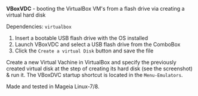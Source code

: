 **VBoxVDC** - booting the VirtualBox VM's from a flash drive via creating a virtual hard disk

Dependencies: `virtualbox`

1. Insert a bootable USB flash drive with the OS installed
2. Launch VBoxVDC and select a USB flash drive from the ComboBox
3. Click the `Create a virtual Disk` button and save the file

Create a new Virtual Vachine in VirtualBox and specify the previously created virtual disk at the step of creating its hard disk (see the screenshot) & run it. The VBoxDVC startup shortcut is located in the `Menu-Emulators`.

Made and tested in Mageia Linux-7/8.
